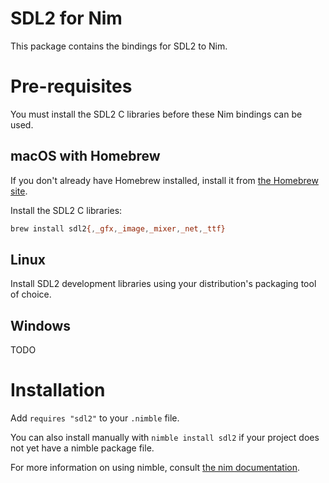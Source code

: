 # SDL2 for Nim
This package contains the bindings for SDL2 to Nim.

# Pre-requisites
You must install the SDL2 C libraries before these Nim bindings can be used.

## macOS with Homebrew
If you don't already have Homebrew installed, install it from [the Homebrew site](https://brew.sh/).

Install the SDL2 C libraries:

```bash
brew install sdl2{,_gfx,_image,_mixer,_net,_ttf}
```

## Linux
Install SDL2 development libraries using your distribution's packaging tool of choice.

## Windows
TODO

# Installation
Add `requires "sdl2"` to your `.nimble` file.

You can also install manually with `nimble install sdl2` if your project does not yet have a nimble package file.

For more information on using nimble, consult [the nim documentation](https://nim-lang.org/docs/lib.html#nimble).
